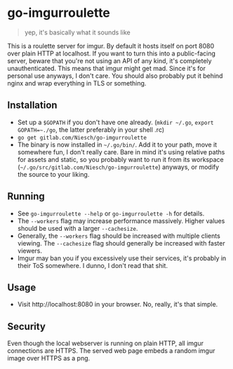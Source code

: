 go-imgurroulette
=======
> yep, it's basically what it sounds like

This is a roulette server for imgur. By default it hosts itself on port 8080 over
plain HTTP at localhost. If you want to turn this into a public-facing server, beware that
you're not using an API of any kind, it's completely unauthenticated. This means
that imgur might get mad. Since it's for personal use anyways, I don't care.
You should also probably put it behind nginx and wrap everything in TLS or something.

## Installation
- Set up a `$GOPATH` if you don't have one already. (`mkdir ~/.go`, `export GOPATH=~./go`, the latter preferably in your shell .rc)
- `go get gitlab.com/Niesch/go-imgurroulette`
- The binary is now installed in `~/.go/bin/`. Add it to your path, move it somewhere fun, I don't really care. Bare in mind it's using relative paths for assets and static, so you probably want to run it from its workspace (`~/.go/src/gitlab.com/Niesch/go-imgurroulette`) anyways, or modify the source to your liking.

## Running
- See `go-imgurroulette --help` or `go-imgurroulette -h` for details.
- The `--workers` flag may increase performance massively. Higher values should be used with a larger `--cachesize`.
- Generally, the `--workers` flag should be increased with multiple clients viewing. The `--cachesize` flag should generally be increased with faster viewers.
- Imgur may ban you if you excessively use their services, it's probably in their ToS somewhere. I dunno, I don't read that shit.

## Usage
- Visit http://localhost:8080 in your browser. No, really, it's that simple.

## Security
Even though the local webserver is running on plain HTTP, all imgur connections are HTTPS. The served web page embeds a random imgur image over HTTPS as a png.